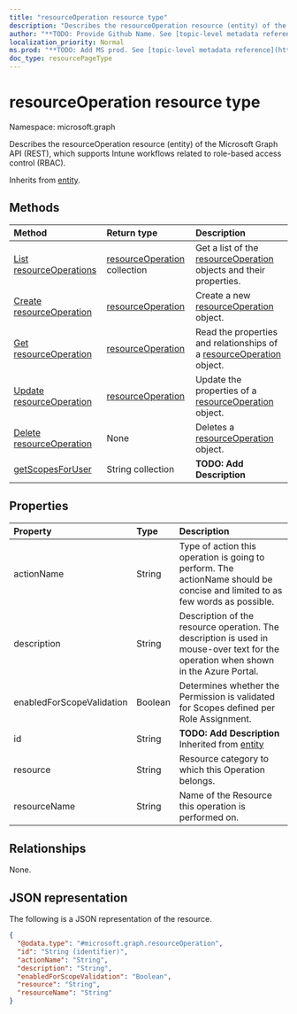 ```yaml
---
title: "resourceOperation resource type"
description: "Describes the resourceOperation resource (entity) of the Microsoft Graph API (REST), which supports Intune workflows related to role-based access control (RBAC)."
author: "**TODO: Provide Github Name. See [topic-level metadata reference](https://msgo.azurewebsites.net/add/document/guidelines/metadata.html#topic-level-metadata)**"
localization_priority: Normal
ms.prod: "**TODO: Add MS prod. See [topic-level metadata reference](https://msgo.azurewebsites.net/add/document/guidelines/metadata.html#topic-level-metadata)**"
doc_type: resourcePageType
---
```


# resourceOperation resource type

Namespace: microsoft.graph



Describes the resourceOperation resource (entity) of the Microsoft Graph API (REST), which supports Intune workflows related to role-based access control (RBAC).


Inherits from [entity](../resources/entity.md).

## Methods
|Method|Return type|Description|
|:---|:---|:---|
|[List resourceOperations](../api/resourceoperation-list.md)|[resourceOperation](../resources/resourceoperation.md) collection|Get a list of the [resourceOperation](../resources/resourceoperation.md) objects and their properties.|
|[Create resourceOperation](../api/resourceoperation-create.md)|[resourceOperation](../resources/resourceoperation.md)|Create a new [resourceOperation](../resources/resourceoperation.md) object.|
|[Get resourceOperation](../api/resourceoperation-get.md)|[resourceOperation](../resources/resourceoperation.md)|Read the properties and relationships of a [resourceOperation](../resources/resourceoperation.md) object.|
|[Update resourceOperation](../api/resourceoperation-update.md)|[resourceOperation](../resources/resourceoperation.md)|Update the properties of a [resourceOperation](../resources/resourceoperation.md) object.|
|[Delete resourceOperation](../api/resourceoperation-delete.md)|None|Deletes a [resourceOperation](../resources/resourceoperation.md) object.|
|[getScopesForUser](../api/resourceoperation-getscopesforuser.md)|String collection|**TODO: Add Description**|

## Properties
|Property|Type|Description|
|:---|:---|:---|
|actionName|String|Type of action this operation is going to perform. The actionName should be concise and limited to as few words as possible.|
|description|String|Description of the resource operation. The description is used in mouse-over text for the operation when shown in the Azure Portal.|
|enabledForScopeValidation|Boolean|Determines whether the Permission is validated for Scopes defined per Role Assignment.|
|id|String|**TODO: Add Description** Inherited from [entity](../resources/entity.md)|
|resource|String|Resource category to which this Operation belongs.|
|resourceName|String|Name of the Resource this operation is performed on.|

## Relationships
None.

## JSON representation
The following is a JSON representation of the resource.
<!-- {
  "blockType": "resource",
  "keyProperty": "id",
  "@odata.type": "microsoft.graph.resourceOperation",
  "baseType": "microsoft.graph.entity",
  "openType": false
}
-->
``` json
{
  "@odata.type": "#microsoft.graph.resourceOperation",
  "id": "String (identifier)",
  "actionName": "String",
  "description": "String",
  "enabledForScopeValidation": "Boolean",
  "resource": "String",
  "resourceName": "String"
}
```


